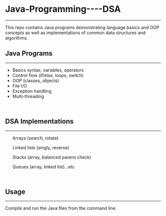 # Java-Programming----DSA
<hr>
This repo contains Java programs demonstrating language basics and OOP concepts as well as implementations of common data structures and algorithms.
<br>
<h2>Java Programs</h2>
<hr>
<ul>
  <li>Basics syntax, variables, operators</li>
  <li>Control flow (if/else, loops, switch)
</li>
  <li>OOP (classes, objects)
</li>
  <li>File I/O
</li>
  <li>Exception handling
</li>
  <li>Multi-threading
</li>
</ul>
<br>
<h2>DSA Implementations
</h2>
<hr>
<ul>Arrays (search, rotate)
</ul>
<ul>Linked lists (singly, reverse)
</ul>
<ul>Stacks (array, balanced parens check)
</ul>
<ul>Queues (array, linked list)...etc
</ul>
<br>
<h2>Usage</h2>
<hr>
Compile and run the Java files from the command line.


